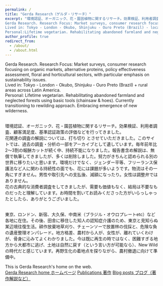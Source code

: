 ```yaml
---
permalink: /
title: "Gerda Research（ゲルダ・リサーチ）"
excerpt: "環境認証、オーガニック、花・園芸植物に関するリサーチ。効果検証、利用者調査、顧客満足度、基準認証政策の評価などを行ってきました。過去の調査、著作やデータのアーカイブを、このサイトに遺しています。
Gerda Research. Research Focus: Market surveys, consumer research focusing on organic markets, alternative proteins, policy effectiveness assessment, floral and horticultural sectors, with particular emphasis on sustainability issues.
Lived in: Tokyo - London - Okubo, Shinjuku - Ouro Preto (Brazil) - local cities across Latin America - rural areas in Japan
Personal:Lifetime vegetarian. Rehabilitating abandoned farmland and neglected forests using basic tools (chainsaw & hoes). Currently transitioning to rewilding approach. Embracing emergence of new wilderness."
author_profile: true
redirect_from: 
  - /about/
  - /about.html
---
```


Gerda Research. Research Focus: Market surveys, consumer research focusing on organic markets, alternative proteins, policy effectiveness assessment, floral and horticultural sectors, with particular emphasis on sustainability issues.   
Lived in: Tokyo - London - Okubo, Shinjuku - Ouro Preto (Brazil) + rural areas across Latin America.  
Personal: Lifetime vegetarian. Rehabilitating abandoned farmland and neglected forests using basic tools (chainsaw & hoes). Currently transitioning to rewilding approach. Embracing emergence of new wilderness.  
<br>

環境認証、オーガニック、花・園芸植物に関するリサーチ。効果検証、利用者調査、顧客満足度、基準認証政策の評価などを行ってきました。  
花関連の調査の解説については、打ち切り とさせていただきました。このサイトでは、過去の調査・分析の一部をアーカイブとして遺しています。毎年前年比2～3割の報酬カットが続く中、持続不能になりました。報告書含め解説は、無償で執筆してきましたが、多くは削除しました。努力がきちんと認められる別の世界に移りたいと思います。環境だけでなく、ジェンダー平等、フリーランス保護法など人に関わる持続性の面でも、花には課題が多いようです。物流はその一角にすぎません。男性や取引先への支払後、減額になったり。女性は調整弁ではありません。  
花の古典的な消費者調査をしてきましたが、需要も価値もなく、結局は不要なものだったと理解しています。お時間を割いてお読みくださった方がいらっしゃったとしたら、ありがとうございました。  
   
<br>
東京、ロンドン、新宿、大久保、中南米（ブラジル・オウロプレートetc）など各地に在住。その後、田舎に移住した知人の認知症介護のため、東京と見知らぬ某辺境往復生活。耕作放棄地草刈り、チェーンソーで放置林の伐採と、危険な負の遺産整理オンパレード。地方格差、農村から人が、女性が、離れていくわけが、骨身に沁みてよくわかりました。今は既に再生の時ではなく、困難すぎる地方から大都市に逃げ、土地は自然に戻す（という言い方が可能なら）、New Wild の時代だと感じています。再野生化の着地点を探りながら、農村撤退に向けて準備中。  
<br>

This is Gerda Research's home on the web.  
[Gerda Research home ホームページ](https://gerdaresearch.github.io)
[Publications 著作](https://gerdaresearch.github.io/publications)
[Blog posts ブログ（著作解説など）](https://gerdaresearch.github.io/year-archive)
